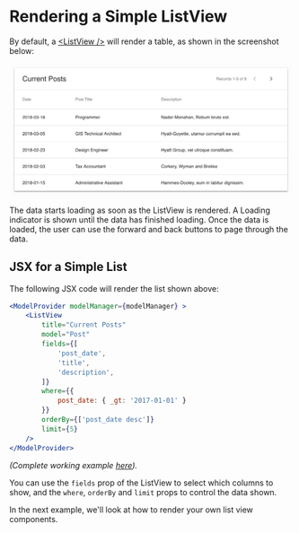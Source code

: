 
# Rendering a Simple ListView

By default, a [&lt;ListView /&gt;](/api/rev-ui/interfaces/ilistviewprops.html)
will render a table, as shown in the screenshot below:

![RevJS Simple ListView](../img/ui-simple-list.png)

The data starts loading as soon as the ListView is rendered. A Loading
indicator is shown until the data has finished loading. Once the data is loaded,
the user can use the forward and back buttons to page through the data.

## JSX for a Simple List

The following JSX code will render the list shown above:

```jsx
<ModelProvider modelManager={modelManager} >
    <ListView
        title="Current Posts"
        model="Post"
        fields={[
            'post_date',
            'title',
            'description',
        ]}
        where={{
            post_date: { _gt: '2017-01-01' }
        }}
        orderBy={['post_date desc']}
        limit={5}
    />
</ModelProvider>
```

*(Complete working example
[here](https://github.com/RevJS/revjs/blob/master/packages/examples/src/creating_a_ui/simple_list/simple_list.tsx)).*

You can use the `fields` prop of the ListView to select which columns to
show, and the `where`, `orderBy` and `limit` props to control the data shown.

In the next example, we'll look at how to render your own list view components.